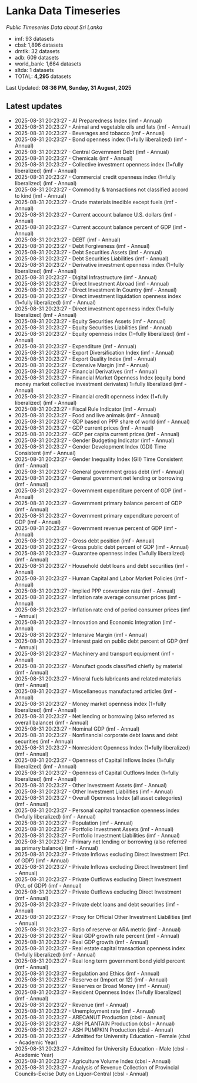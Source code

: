 # Lanka Data Timeseries
*Public Timeseries Data about Sri Lanka*

* imf: 93 datasets
* cbsl: 1,896 datasets
* dmtlk: 32 datasets
* adb: 609 datasets
* world_bank: 1,664 datasets
* sltda: 1 datasets
* TOTAL: **4,295** datasets

Last Updated: **08:36 PM, Sunday, 31 August, 2025**

## Latest updates

* 2025-08-31 20:23:27 - AI Preparedness Index (imf - Annual)
* 2025-08-31 20:23:27 - Animal and vegetable oils and fats (imf - Annual)
* 2025-08-31 20:23:27 - Beverages and tobacco (imf - Annual)
* 2025-08-31 20:23:27 - Bond openness index (1=fully liberalized) (imf - Annual)
* 2025-08-31 20:23:27 - Central Government Debt (imf - Annual)
* 2025-08-31 20:23:27 - Chemicals (imf - Annual)
* 2025-08-31 20:23:27 - Collective investment openness index (1=fully liberalized) (imf - Annual)
* 2025-08-31 20:23:27 - Commercial credit openness index (1=fully liberalized) (imf - Annual)
* 2025-08-31 20:23:27 - Commodity & transactions not classified accord to kind (imf - Annual)
* 2025-08-31 20:23:27 - Crude materials inedible except fuels (imf - Annual)
* 2025-08-31 20:23:27 - Current account balance U.S. dollars (imf - Annual)
* 2025-08-31 20:23:27 - Current account balance percent of GDP (imf - Annual)
* 2025-08-31 20:23:27 - DEBT (imf - Annual)
* 2025-08-31 20:23:27 - Debt Forgiveness (imf - Annual)
* 2025-08-31 20:23:27 - Debt Securities Assets (imf - Annual)
* 2025-08-31 20:23:27 - Debt Securities Liabilities (imf - Annual)
* 2025-08-31 20:23:27 - Derivative investment openness index (1=fully liberalized) (imf - Annual)
* 2025-08-31 20:23:27 - Digital Infrastructure (imf - Annual)
* 2025-08-31 20:23:27 - Direct Investment Abroad (imf - Annual)
* 2025-08-31 20:23:27 - Direct Investment In Country (imf - Annual)
* 2025-08-31 20:23:27 - Direct investment liquidation openness index (1=fully liberalized) (imf - Annual)
* 2025-08-31 20:23:27 - Direct investment openness index (1=fully liberalized) (imf - Annual)
* 2025-08-31 20:23:27 - Equity Securities Assets (imf - Annual)
* 2025-08-31 20:23:27 - Equity Securities Liabilities (imf - Annual)
* 2025-08-31 20:23:27 - Equity openness index (1=fully liberalized) (imf - Annual)
* 2025-08-31 20:23:27 - Expenditure (imf - Annual)
* 2025-08-31 20:23:27 - Export Diversification Index (imf - Annual)
* 2025-08-31 20:23:27 - Export Quality Index (imf - Annual)
* 2025-08-31 20:23:27 - Extensive Margin (imf - Annual)
* 2025-08-31 20:23:27 - Financial Derivatives (imf - Annual)
* 2025-08-31 20:23:27 - Financial Market Openness Index (equity bond money market collective investment derivates) 1=fully liberalized (imf - Annual)
* 2025-08-31 20:23:27 - Financial credit openness index (1=fully liberalized) (imf - Annual)
* 2025-08-31 20:23:27 - Fiscal Rule Indicator (imf - Annual)
* 2025-08-31 20:23:27 - Food and live animals (imf - Annual)
* 2025-08-31 20:23:27 - GDP based on PPP share of world (imf - Annual)
* 2025-08-31 20:23:27 - GDP current prices (imf - Annual)
* 2025-08-31 20:23:27 - GDP per capita current prices (imf - Annual)
* 2025-08-31 20:23:27 - Gender Budgeting Indicator (imf - Annual)
* 2025-08-31 20:23:27 - Gender Development Index (GDI) Time Consistent (imf - Annual)
* 2025-08-31 20:23:27 - Gender Inequality Index (GII) Time Consistent (imf - Annual)
* 2025-08-31 20:23:27 - General government gross debt (imf - Annual)
* 2025-08-31 20:23:27 - General government net lending or borrowing (imf - Annual)
* 2025-08-31 20:23:27 - Government expenditure percent of GDP (imf - Annual)
* 2025-08-31 20:23:27 - Government primary balance percent of GDP (imf - Annual)
* 2025-08-31 20:23:27 - Government primary expenditure percent of GDP (imf - Annual)
* 2025-08-31 20:23:27 - Government revenue percent of GDP (imf - Annual)
* 2025-08-31 20:23:27 - Gross debt position (imf - Annual)
* 2025-08-31 20:23:27 - Gross public debt percent of GDP (imf - Annual)
* 2025-08-31 20:23:27 - Guarantee openness index (1=fully liberalized) (imf - Annual)
* 2025-08-31 20:23:27 - Household debt loans and debt securities (imf - Annual)
* 2025-08-31 20:23:27 - Human Capital and Labor Market Policies (imf - Annual)
* 2025-08-31 20:23:27 - Implied PPP conversion rate (imf - Annual)
* 2025-08-31 20:23:27 - Inflation rate average consumer prices (imf - Annual)
* 2025-08-31 20:23:27 - Inflation rate end of period consumer prices (imf - Annual)
* 2025-08-31 20:23:27 - Innovation and Economic Integration (imf - Annual)
* 2025-08-31 20:23:27 - Intensive Margin (imf - Annual)
* 2025-08-31 20:23:27 - Interest paid on public debt percent of GDP (imf - Annual)
* 2025-08-31 20:23:27 - Machinery and transport equipment (imf - Annual)
* 2025-08-31 20:23:27 - Manufact goods classified chiefly by material (imf - Annual)
* 2025-08-31 20:23:27 - Mineral fuels lubricants and related materials (imf - Annual)
* 2025-08-31 20:23:27 - Miscellaneous manufactured articles (imf - Annual)
* 2025-08-31 20:23:27 - Money market openness index (1=fully liberalized) (imf - Annual)
* 2025-08-31 20:23:27 - Net lending or borrowing (also referred as overall balance) (imf - Annual)
* 2025-08-31 20:23:27 - Nominal GDP (imf - Annual)
* 2025-08-31 20:23:27 - Nonfinancial corporate debt loans and debt securities (imf - Annual)
* 2025-08-31 20:23:27 - Nonresident Openness Index (1=fully liberalized) (imf - Annual)
* 2025-08-31 20:23:27 - Openness of Capital Inflows Index (1=fully liberalized) (imf - Annual)
* 2025-08-31 20:23:27 - Openness of Capital Outflows Index (1=fully liberalized) (imf - Annual)
* 2025-08-31 20:23:27 - Other Investment Assets (imf - Annual)
* 2025-08-31 20:23:27 - Other Investment Liabilities (imf - Annual)
* 2025-08-31 20:23:27 - Overall Openness Index (all asset categories) (imf - Annual)
* 2025-08-31 20:23:27 - Personal capital transaction openness index (1=fully liberalized) (imf - Annual)
* 2025-08-31 20:23:27 - Population (imf - Annual)
* 2025-08-31 20:23:27 - Portfolio Investment Assets (imf - Annual)
* 2025-08-31 20:23:27 - Portfolio Investment Liabilities (imf - Annual)
* 2025-08-31 20:23:27 - Primary net lending or borrowing (also referred as primary balance) (imf - Annual)
* 2025-08-31 20:23:27 - Private Inflows excluding Direct Investment (Pct. of GDP) (imf - Annual)
* 2025-08-31 20:23:27 - Private Inflows excluding Direct Investment (imf - Annual)
* 2025-08-31 20:23:27 - Private Outflows excluding Direct Investment (Pct. of GDP) (imf - Annual)
* 2025-08-31 20:23:27 - Private Outflows excluding Direct Investment (imf - Annual)
* 2025-08-31 20:23:27 - Private debt loans and debt securities (imf - Annual)
* 2025-08-31 20:23:27 - Proxy for Official Other Investment Liabilities (imf - Annual)
* 2025-08-31 20:23:27 - Ratio of reserve or ARA metric (imf - Annual)
* 2025-08-31 20:23:27 - Real GDP growth rate percent (imf - Annual)
* 2025-08-31 20:23:27 - Real GDP growth (imf - Annual)
* 2025-08-31 20:23:27 - Real estate capital transaction openness index (1=fully liberalized) (imf - Annual)
* 2025-08-31 20:23:27 - Real long term government bond yield percent (imf - Annual)
* 2025-08-31 20:23:27 - Regulation and Ethics (imf - Annual)
* 2025-08-31 20:23:27 - Reserve or (Import or 12) (imf - Annual)
* 2025-08-31 20:23:27 - Reserves or Broad Money (imf - Annual)
* 2025-08-31 20:23:27 - Resident Openness Index (1=fully liberalized) (imf - Annual)
* 2025-08-31 20:23:27 - Revenue (imf - Annual)
* 2025-08-31 20:23:27 - Unemployment rate (imf - Annual)
* 2025-08-31 20:23:27 - ARECANUT Production (cbsl - Annual)
* 2025-08-31 20:23:27 - ASH PLANTAIN Production (cbsl - Annual)
* 2025-08-31 20:23:27 - ASH PUMPKIN Production (cbsl - Annual)
* 2025-08-31 20:23:27 - Admitted for University Education - Female (cbsl - Academic Year)
* 2025-08-31 20:23:27 - Admitted for University Education - Male (cbsl - Academic Year)
* 2025-08-31 20:23:27 - Agriculture Volume Index (cbsl - Annual)
* 2025-08-31 20:23:27 - Analysis of Revenue Collection of Provincial Councils-Excise Duty on Liquor-Central (cbsl - Annual)